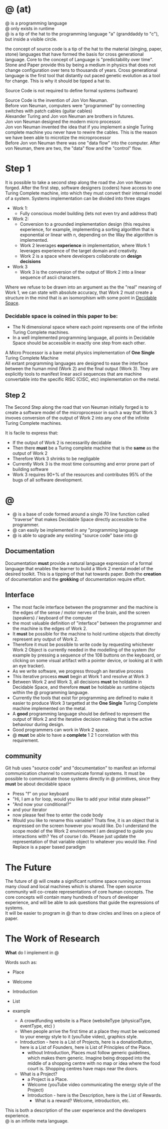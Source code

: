 # @ (at)

@ is a programming language  
@ only exists in runtime  
@ is a tip of the hat to the programming language "a" (granddaddy to "c"), but inside a visible circle.  
  
the concept of source code is a tip of the hat to the material (singing, paper, stone) languages that have formed the basis for cross generational language. Core to the concept of Language is "predictability over time". Stone and Paper provide this by being a medium in physics that does not change configuration over tens to thousands of years. Cross generational language is the first tool that distantly out paced genetic evolution as a tool for change. This is why it should be tipped a hat to.  
  
Source Code is not required to define formal systems (software)  
  
Source Code is the invention of Jon Von Neuman.  
Before von Neuman, computers were "programmed" by connecting switches with patch cables (guitar cables)  
Alexander Turing and Jon von Neuman are brothers in futures.  
Jon von Neuman designed the modern micro processor.  
Jon von Neuman invented the idea that if you implement a single Turing complete machine you never have to rewire the cables. This is the reason we have been able to microtize the microprocessor  
Before Jon von Neuman there was one "data flow" into the computer. After von Neuman, there are two, the "data" flow and the "control" flow.  

# Step 1

It is possible to take a second step along the road the Jon von Neuman forged.
After the first step, software designers (coders) have access to one Turing Complete machine, into which they must convert their internal model of a system.
Systems implementation can be divided into three stages
* Work 1:
  * Fully conscious model building (lets not even try and address that)
* Work 2:
  * Conversion to a grounded implementation design (this requires experience, for example, implementing a sorting algorithm that is exponential or linear with n, depending on the Way the algorithm is implemented. 
  * Work 2 leverages **experience** in implementation, where Work 1 leverages experience of the target domain and creativity.
  * Work 2 is a space where developers collaborate on **design decisions**
 * Work 3
   * Work 3 is the conversion of the output of Work 2 into a linear sequence of ascii characters.
 
Where we refuse to be drawn into an argument as the the "real" meaning of Work 1, we can state with absolute accuracy, that Work 2 must create a structure in the mind that is an isomorphism with some point in [Decidable Space](someURLInTheWiki).

### Decidable space is coined in this paper to be:
* The N dimensional space where each point represents one of the infinite Turing Complete machines.
* In a well implemented programming language, all points in Decidable Space should be accessible in exactly one step from each other.

A Micro Processor is a bare metal physics implementation of **One Single** Turing Complete Machine  
All extant programming languages are designed to ease the interface between the human mind (Work 2) and the final output (Work 3). They are explicitly tools to manifest linear ascii sequences that are machine convertable into the specific RISC (CISC, etc) implementation on the metal.

## Step 2
The Second Step along the road that von Neuman initially forged is to create a software model of the microprocessor in such a way that Work 3 invoves conversion of the output of Work 2 into any one of the infinite Turing Complete machines.

It is facile to express that:
* If the output of Work 2 is necessarilly decidable
* Then there **must** be a Turing complete machine that is the **same** as the output of Work 2
* Therefore Work 3 shrinks to be negligable
* Currently Work 3 is the most time consuming and error prone part of building software
* Work 3 requires 90+% of the resources and contributes 95% of the bugs of all software development.

# @
* @ is a base of code formed around a single 70 line function called "traverse" that makes Decidable Space directly accessible to the programmer.  
* @ can easily be implemented in any "programming language
* @ is able to upgrade any existing "source code" base into @

## Documentation
Documentation **must** provide a natural language expression of a formal language that enables the learner to build a Work 2 mental model of the desired toolkit. This is a tipping of that hat towards paper. Both the **creation** of documentation and the **grokking** of documentation require effort.

## Interface
* The most facile interface between the programmer and the machine is the edges of the sense / motor nerves of the brain, and the screen (speakers) / keyboard of the computer
* the most valuable definition of "interface" between the programmer and the machine is the edges of Work 2.
* It **must** be possible for the machine to hold runtime objects that directly represent any output of Work 2.
* Therefore it must be possible to write code by requesting whichever Work 2 Object is currently needed in the modelling of the system (for example by pressing a sequence of the 108 buttons on the keyboard, or clicking on some visual artifact with a pointer device, or looking at it with an eye tracker).
* As we write software, we progress through an iterative process
* This iterative process **must** begin at Work 1 and resolve at Work 3
* Between Work 2 and Work 3, all decisions **must** be holdable in Decidable Space, and therefore **must** be holdable as runtime objects within the @ programming language.
* Currently the tools that exist for programming are defined to make it easier to produce Work 3 targetted at the **One Single** Turing Complete machine implemented on the metal.
* A **good** programming language should be defined to represent the output of Work 2 and the iterative decision making that is the active behaviour during design.
* Good programmers can work in Work 2 space.
* @ **must** be able to have a **complete** 1 2 1 correlation with this requirement.

## community
Git hub uses "source code" and "documentation" to manifest an informal communication channel to communicate formal systems. 
It must be possible to communicate those systems directly in @ primitives, since they **must** be about decidable space
*  Press "f" on your keyboard
  * "Hi, I am a for loop, would you like to add your initial state please?"
  * "And now your conditional?"
  * and your iterator
  * now please feel free to enter the code body
* Would you like to rename this variable? Thats fine, it is an object that is expressed on the screen however you would like. Do I understand the scope model of the Work 2 environment I am designed to guide you interactions with? Yes of course I do. Please just update the representation of that variable object to whatever you would like. Find Replace is a paper based paradigm

# The Future
The future of @ will create a significant runtime space running acrross many cloud and local machines which is shared. The open source community will co-create representations of core human concepts. The core concepts will contain many hundreds of hours of developer experience, and will be able to ask questions that guide the expressions of systems.  
It will be easier to program in @ than to draw circles and lines on a piece of paper.  

# The Work of Research
**What** do I implement in @  
  
Words such as:  
* Place
* Welcome
* Introduction
* List

* example
  * A crowdfunding website is a Place (websiteType (physicalType, eventType, etc) )  
  * When people arrive the first time at a place they must be welcomed to your energy style to it (youTube video), graphics style.  
  * Introduction - here is a List of Projects, here is a donationButton, here is a List of Founders, here is List of Principles of the Place. 
    * without Introduction, Places must follow generic guidelines, which makes them generic. Imagine being dropped into the middle of a shopping centre with no map or idea where the food court is. Shopping centres have maps near the doors.
  * What is a Project?
    * a Project is a Place.
    * Welcome (youTube video communicating the energy style of the Project)
    * Introduction - here is the Description, here is the List of Rewards.
      * What is a reward? Welcome, introduction, etc.
 
This is both a description of the user experience and the developers experience.  
@ is an infinite meta language.





